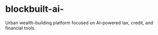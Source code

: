 # blockbuilt-ai-
Urban wealth-building platform focused on AI-powered tax, credit, and financial tools.
